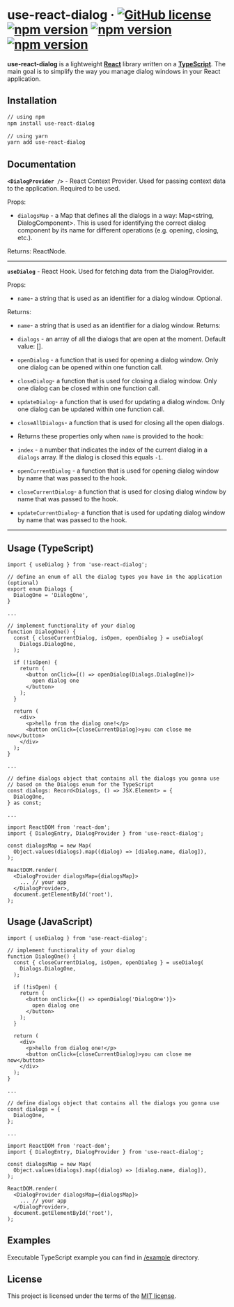 # use-react-dialog &middot; [![GitHub license](https://img.shields.io/badge/license-MIT-blue.svg)](https://github.com/facebook/react/blob/master/LICENSE) [![npm version](https://img.shields.io/npm/v/use-react-dialog.svg?style=flat)](https://www.npmjs.com/package/use-react-dialog) [![npm version](https://img.shields.io/bundlephobia/min/use-react-dialog)](https://www.npmjs.com/package/use-react-dialog) [![npm version](https://img.shields.io/bundlephobia/minzip/use-react-dialog)](https://www.npmjs.com/package/use-react-dialog)

**use-react-dialog** is a lightweight [**React**](https://reactjs.org/) library written on a [**TypeScript**](https://www.typescriptlang.org/). The main goal is to simplify the way you manage dialog windows in your React application.

## Installation

```bash
// using npm
npm install use-react-dialog

// using yarn
yarn add use-react-dialog
```

## Documentation

**`<DialogProvider />`** - React Context Provider. Used for passing context data to the application. Required to be used.

Props:

- `dialogsMap` - a Map that defines all the dialogs in a way: Map<string, DialogComponent>. This is used for identifying the correct dialog component by its name for different operations (e.g. opening, closing, etc.).

Returns: ReactNode.

---

**`useDialog`** - React Hook. Used for fetching data from the DialogProvider.

Props:

- `name`- a string that is used as an identifier for a dialog window. Optional.

Returns:

- `name`- a string that is used as an identifier for a dialog window.
  Returns:
- `dialogs` - an array of all the dialogs that are open at the moment. Default value: [].
- `openDialog` - a function that is used for opening a dialog window. Only one dialog can be opened within one function call.
- `closeDialog`- a function that is used for closing a dialog window. Only one dialog can be closed within one function call.
- `updateDialog`- a function that is used for updating a dialog window. Only one dialog can be updated within one function call.
- `closeAllDialogs`- a function that is used for closing all the open dialogs.
- Returns these properties only when `name` is provided to the hook:

- `index` - a number that indicates the index of the current dialog in a `dialogs` array. If the dialog is closed this equals `-1`.
- `openCurrentDialog` - a function that is used for opening dialog window by name that was passed to the hook.
- `closeCurrentDialog`- a function that is used for closing dialog window by name that was passed to the hook.
- `updateCurrentDialog`- a function that is used for updating dialog window by name that was passed to the hook.

---

## Usage (TypeScript)

```tsx
import { useDialog } from 'use-react-dialog';

// define an enum of all the dialog types you have in the application (optional)
export enum Dialogs {
  DialogOne = 'DialogOne',
}

...

// implement functionality of your dialog
function DialogOne() {
  const { closeCurrentDialog, isOpen, openDialog } = useDialog(
    Dialogs.DialogOne,
  );

  if (!isOpen) {
    return (
      <button onClick={() => openDialog(Dialogs.DialogOne)}>
        open dialog one
      </button>
    );
  }

  return (
    <div>
      <p>hello from the dialog one!</p>
      <button onClick={closeCurrentDialog}>you can close me now</button>
    </div>
  );
}

...

// define dialogs object that contains all the dialogs you gonna use
// based on the Dialogs enum for the TypeScript
const dialogs: Record<Dialogs, () => JSX.Element> = {
  DialogOne,
} as const;

...

import ReactDOM from 'react-dom';
import { DialogEntry, DialogProvider } from 'use-react-dialog';

const dialogsMap = new Map(
  Object.values(dialogs).map((dialog) => [dialog.name, dialog]),
);

ReactDOM.render(
  <DialogProvider dialogsMap={dialogsMap}>
    ... // your app
  </DialogProvider>,
  document.getElementById('root'),
);
```

## Usage (JavaScript)

```tsx
import { useDialog } from 'use-react-dialog';

// implement functionality of your dialog
function DialogOne() {
  const { closeCurrentDialog, isOpen, openDialog } = useDialog(
    Dialogs.DialogOne,
  );

  if (!isOpen) {
    return (
      <button onClick={() => openDialog('DialogOne')}>
        open dialog one
      </button>
    );
  }

  return (
    <div>
      <p>hello from dialog one!</p>
      <button onClick={closeCurrentDialog}>you can close me now</button>
    </div>
  );
}

...

// define dialogs object that contains all the dialogs you gonna use
const dialogs = {
  DialogOne,
};

...

import ReactDOM from 'react-dom';
import { DialogEntry, DialogProvider } from 'use-react-dialog';

const dialogsMap = new Map(
  Object.values(dialogs).map((dialog) => [dialog.name, dialog]),
);

ReactDOM.render(
  <DialogProvider dialogsMap={dialogsMap}>
    ... // your app
  </DialogProvider>,
  document.getElementById('root'),
);
```

## Examples

Executable TypeScript example you can find in [/example](/example) directory.

## License

This project is licensed under the terms of the [MIT license](/LICENSE).
